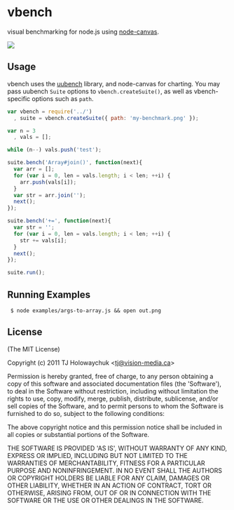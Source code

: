 
# vbench

  visual benchmarking for node.js using [node-canvas](http://github.com/learnboost/node-canvas).

  ![](http://f.cl.ly/items/2h0G231k1E2B0s183f2S/Screenshot.png)

## Usage

  vbench uses the [uubench](https://github.com/akdubya/uubench) library, and node-canvas for charting. You may pass uubench `Suite` options to `vbench.createSuite()`, as well as vbench-specific options such as `path`.

```js
var vbench = require('../')
  , suite = vbench.createSuite({ path: 'my-benchmark.png' });

var n = 3
  , vals = [];

while (n--) vals.push('test');

suite.bench('Array#join()', function(next){
  var arr = [];
  for (var i = 0, len = vals.length; i < len; ++i) {
    arr.push(vals[i]);
  }
  var str = arr.join('');
  next();
});

suite.bench('+=', function(next){
  var str = '';
  for (var i = 0, len = vals.length; i < len; ++i) {
    str += vals[i];
  }
  next();
});

suite.run();
```

## Running Examples

     $ node examples/args-to-array.js && open out.png

## License 

(The MIT License)

Copyright (c) 2011 TJ Holowaychuk &lt;tj@vision-media.ca&gt;

Permission is hereby granted, free of charge, to any person obtaining
a copy of this software and associated documentation files (the
'Software'), to deal in the Software without restriction, including
without limitation the rights to use, copy, modify, merge, publish,
distribute, sublicense, and/or sell copies of the Software, and to
permit persons to whom the Software is furnished to do so, subject to
the following conditions:

The above copyright notice and this permission notice shall be
included in all copies or substantial portions of the Software.

THE SOFTWARE IS PROVIDED 'AS IS', WITHOUT WARRANTY OF ANY KIND,
EXPRESS OR IMPLIED, INCLUDING BUT NOT LIMITED TO THE WARRANTIES OF
MERCHANTABILITY, FITNESS FOR A PARTICULAR PURPOSE AND NONINFRINGEMENT.
IN NO EVENT SHALL THE AUTHORS OR COPYRIGHT HOLDERS BE LIABLE FOR ANY
CLAIM, DAMAGES OR OTHER LIABILITY, WHETHER IN AN ACTION OF CONTRACT,
TORT OR OTHERWISE, ARISING FROM, OUT OF OR IN CONNECTION WITH THE
SOFTWARE OR THE USE OR OTHER DEALINGS IN THE SOFTWARE.